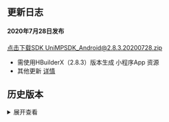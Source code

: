 ## 更新日志
#### 2020年7月28日发布
[点击下载SDK UniMPSDK_Android@2.8.3.20200728.zip](http://download.dcloud.net.cn/unimpsdk/UniMPSDK_Android@2.8.3.20200728.zip)
+ 需使用HBuilderX（2.8.3）版本生成 小程序App 资源
+ 其他更新 [详情](https://download1.dcloud.net.cn/hbuilderx/changelog/2.8.3.20200728.html)


## 历史版本
<details>
<summary>展开查看</summary>

百度网盘链接: [https://pan.baidu.com/s/1Gb19IMm2ihRA0u4MNzCT4Q](https://pan.baidu.com/s/1Gb19IMm2ihRA0u4MNzCT4Q) 提取码: hnug